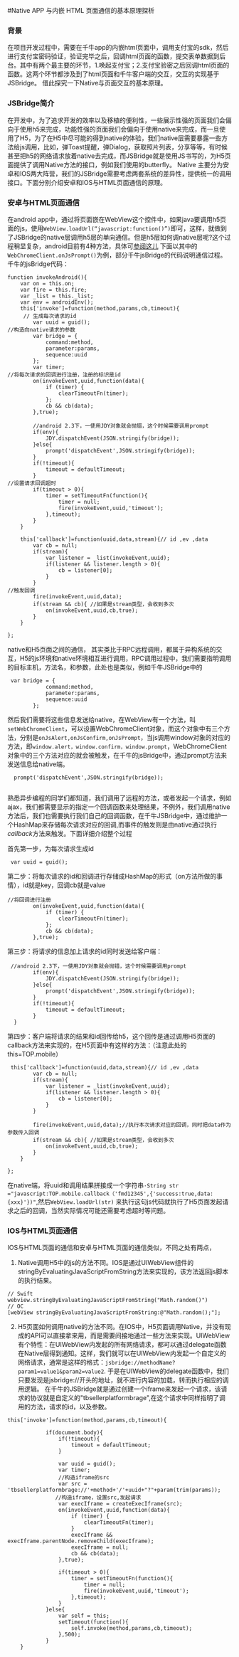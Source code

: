 #Native APP 与内嵌 HTML 页面通信的基本原理探析
### 背景    
 在项目开发过程中，需要在千牛app的内嵌html页面中，调用支付宝的sdk，然后进行支付宝密码验证，验证完毕之后，回调html页面的函数，提交表单数据到后台。其中有两个最主要的环节，1.唤起支付宝；2.支付宝验密之后回调html页面的函数。这两个环节都涉及到了html页面和千牛客户端的交互，交互的实现基于JSBridge。 借此探究一下Native与页面交互的基本原理。

### JSBridge简介    
  在开发中，为了追求开发的效率以及移植的便利性，一些展示性强的页面我们会偏向于使用h5来完成，功能性强的页面我们会偏向于使用native来完成，而一旦使用了H5，为了在H5中尽可能的得到native的体验，我们native层需要暴露一些方法给js调用，比如，弹Toast提醒，弹Dialog，获取照片列表，分享等等，有时候甚至把h5的网络请求放着native去完成，而JSBridge就是使用JS书写的，为H5页面提供了调用Native方法的接口，例如我们使用的butterfly。
     Native 主要分为安卓和IOS两大阵营，我们的JSBridge需要考虑两套系统的差异性，提供统一的调用接口。下面分别介绍安卓和IOS与HTML页面通信的原理。

###  安卓与HTML页面通信
  在android app中，通过将页面嵌在WebView这个控件中，如果java要调用h5页面的js，使用`WebView.loadUrl(“javascript:function()”)`即可，这样，就做到了JSBridge的native层调用h5层的单向通信。但是h5层如何调native层呢?这个过程稍显复杂，android目前有4种方法，具体可[参阅这儿](http://gold.xitu.io/entry/573534f82e958a0069b27646)
下面以其中的`WebChromeClient.onJsPrompt()`为例，部分千牛jsBridge的代码说明通信过程。
千牛的jsBridge代码：
```
function invokeAndroid(){
    var on = this.on;
    var fire = this.fire;
    var _list = this._list;
    var env = androidEnv();
    this['invoke']=function(method,params,cb,timeout){
     // 生成每次请求的id
        var uuid = guid();
//构造向native请求的参数
        var bridge = {
            command:method,
            parameter:params,
            sequence:uuid
        };
        var timer;
//将每次请求的回调进行注册，注册的标识是id
        on(invokeEvent,uuid,function(data){
            if (timer) {
                clearTimeoutFn(timer);
            };
            cb && cb(data);
        },true);

        //android 2.3下，一使用JDY对象就会抛错，这个时候需要调用prompt
        if(env){
            JDY.dispatchEvent(JSON.stringify(bridge));
        }else{
            prompt('dispatchEvent',JSON.stringify(bridge));
        }
        if(!timeout){
            timeout = defaultTimeout;
        }
//设置请求回调超时
        if(timeout > 0){
            timer = setTimeoutFn(function(){
                timer = null;
                fire(invokeEvent,uuid,'timeout');
            },timeout);
        }
    }

    this['callback']=function(uuid,data,stream){// id ,ev ,data
        var cb = null;
        if(stream){
            var listener = _list(invokeEvent,uuid);
            if(listener && listener.length > 0){
                cb = listener[0];
            }
        }
//触发回调
        fire(invokeEvent,uuid,data);
        if(stream && cb){ //如果是stream类型，会收到多次
            on(invokeEvent,uuid,cb,true);
        }
    }

};
```



native和H5页面之间的通信， 其实类比于RPC远程调用，都属于异构系统的交互，H5的js环境和native环境相互进行调用，RPC调用过程中，我们需要指明调用的目标主机，方法名，和参数，此处也是类似，例如千牛JSBridge中的
```
 var bridge = {
            command:method,
            parameter:params,
            sequence:uuid
        };
```
然后我们需要将这些信息发送给native，在WebView有一个方法，叫`setWebChromeClient`，可以设置WebChromeClient对象，而这个对象中有三个方法，分别是`onJsAlert,onJsConfirm,onJsPrompt`，当js调用window对象的对应的方法，即`window.alert，window.confirm，window.prompt`，WebChromeClient对象中的三个方法对应的就会被触发，在千牛的jsBridge中，通过prompt方法来发送信息给native端。

```
  prompt('dispatchEvent',JSON.stringify(bridge));
      
```

熟悉异步编程的同学们都知道，我们调用了远程的方法，或者发起一个请求，例如ajax，我们都需要显示的指定一个回调函数来处理结果，不例外，我们调用native方法后，我们也需要执行我们自己的回调函数，在千牛JSBridge中，通过维护一个HashMap来存储每次请求对应的回调,而事件的触发则是由native通过执行*callback*方法来触发。下面详细介绍整个过程

首先第一步，为每次请求生成id

```
 var uuid = guid();
```
第二步：将每次请求的id和回调进行存储成HashMap的形式（on方法所做的事情），id就是key，回调cb就是value
```
//将回调进行注册
        on(invokeEvent,uuid,function(data){
            if (timer) {
                clearTimeoutFn(timer);
            };
            cb && cb(data);
        },true);
```
第三步：将请求的信息加上请求的id同时发送给客户端：

```
 //android 2.3下，一使用JDY对象就会抛错，这个时候需要调用prompt
        if(env){
            JDY.dispatchEvent(JSON.stringify(bridge));
        }else{
            prompt('dispatchEvent',JSON.stringify(bridge));
        }
        if(!timeout){
            timeout = defaultTimeout;
        }
  }
```
第四步：客户端将请求的结果和id回传给h5，这个回传是通过调用H5页面的callback方法来实现的，在H5页面中有这样的方法：（注意此处的this=TOP.mobile）
```
 this['callback']=function(uuid,data,stream){// id ,ev ,data
        var cb = null;
        if(stream){
            var listener = _list(invokeEvent,uuid);
            if(listener && listener.length > 0){
                cb = listener[0];
            }
        }

        fire(invokeEvent,uuid,data);//执行本次请求对应的回调，同时把data作为参数传入回调
        if(stream && cb){ //如果是stream类型，会收到多次
            on(invokeEvent,uuid,cb,true);
        }
    }

};
```
在native端，将uuid和调用结果拼接成一个字符串`·String str ="javascript:TOP.mobile.callback（'fmd12345',{'success:true,data:{xxx}'})"`,然后`WebView.loadUrl(str)` 来执行这句js代码就执行了H5页面发起请求之后的回调，当然实际情况可能还需要考虑超时等问题。

###  IOS与HTML页面通信
IOS与HTML页面的通信和安卓与HTML页面的通信类似，不同之处有两点，

1.  Native调用H5中的js的方法不同。IOS是通过UIWebView组件的stringByEvaluatingJavaScriptFromString方法来实现的，该方法返回js脚本的执行结果。
```
// Swift
webview.stringByEvaluatingJavaScriptFromString("Math.random()")
// OC
[webView stringByEvaluatingJavaScriptFromString:@"Math.random();"];
```

2. H5页面如何调用native的方法不同。在IOS中，H5页面调用Native，并没有现成的API可以直接拿来用，而是需要间接地通过一些方法来实现。UIWebView有个特性：在UIWebView内发起的所有网络请求，都可以通过delegate函数在Native层得到通知。这样，我们就可以在UIWebView内发起一个自定义的网络请求，通常是这样的格式：`jsbridge://methodName?param1=value1&param2=value2`.
于是在UIWebView的delegate函数中，我们只要发现是jsbridge://开头的地址，就不进行内容的加载，转而执行相应的调用逻辑。
在千牛的JSBridge就是通过创建一个iframe来发起一个请求，该请求的协议就是自定义的"tbsellerplatformbrage",在这个请求中同样指明了调用的方法，请求的id，以及参数。
```
this['invoke']=function(method,params,cb,timeout){

            if(document.body){
                if(!timeout){
                    timeout = defaultTimeout;
                }

                var uuid = guid();
                var timer;
                //构造iframe的src
                var src = 'tbsellerplatformbrage://'+method+'/'+uuid+"?"+param(trim(params));
               //构造iframe，设置src,发起请求
                var execIframe = createExecIframe(src);
                on(invokeEvent,uuid,function(data){
                    if (timer) {
                        clearTimeoutFn(timer);
                    }
                    execIframe && execIframe.parentNode.removeChild(execIframe);
                    execIframe = null;
                    cb && cb(data);
                },true);

                if(timeout > 0){
                    timer = setTimeoutFn(function(){
                        timer = null;
                        fire(invokeEvent,uuid,'timeout');
                    },timeout);
                }
            }else{
                var self = this;
                setTimeout(function(){
                    self.invoke(method,params,cb,timeout);
                },500);
            }
    }
```




